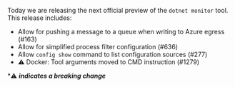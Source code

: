 Today we are releasing the next official preview of the `dotnet monitor` tool. This release includes:

- Allow for pushing a message to a queue when writing to Azure egress (#163)
- Allow for simplified process filter configuration (#636)
- Allow `config show` command to list configuration sources (#277)
- ⚠️ Docker: Tool arguments moved to CMD instruction (#1279)

\*⚠️ **_indicates a breaking change_**
